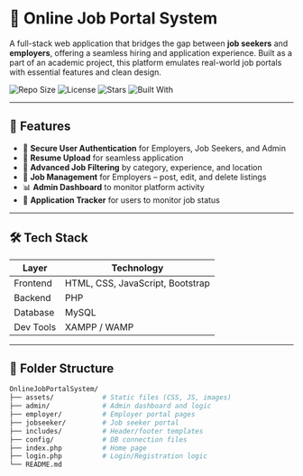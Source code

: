 # 💼 Online Job Portal System

A full-stack web application that bridges the gap between **job seekers** and **employers**, offering a seamless hiring and application experience. Built as a part of an academic project, this platform emulates real-world job portals with essential features and clean design.

![Repo Size](https://img.shields.io/github/repo-size/suryaboyina2005/OnlineJobPortalSystem)
![License](https://img.shields.io/github/license/suryaboyina2005/OnlineJobPortalSystem)
![Stars](https://img.shields.io/github/stars/suryaboyina2005/OnlineJobPortalSystem?style=social)
![Built With](https://img.shields.io/badge/Built%20With-HTML%2C%20CSS%2C%20JavaScript%2C%20PHP%20--%20MySQL-blue)

---

## 🚀 Features

- 🔐 **Secure User Authentication** for Employers, Job Seekers, and Admin
- 📄 **Resume Upload** for seamless application
- 🎯 **Advanced Job Filtering** by category, experience, and location
- 🧭 **Job Management** for Employers – post, edit, and delete listings
- 📊 **Admin Dashboard** to monitor platform activity
- 📨 **Application Tracker** for users to monitor job status

---

## 🛠️ Tech Stack

| Layer        | Technology                 |
|--------------|-----------------------------|
| Frontend     | HTML, CSS, JavaScript, Bootstrap |
| Backend      | PHP                        |
| Database     | MySQL                      |
| Dev Tools    | XAMPP / WAMP               |

---

## 📁 Folder Structure

```bash
OnlineJobPortalSystem/
├── assets/            # Static files (CSS, JS, images)
├── admin/             # Admin dashboard and logic
├── employer/          # Employer portal pages
├── jobseeker/         # Job seeker portal
├── includes/          # Header/footer templates
├── config/            # DB connection files
├── index.php          # Home page
├── login.php          # Login/Registration logic
└── README.md
